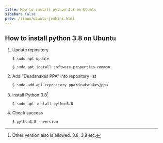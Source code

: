 ```yaml
---
title: How to install python 3.8 on Ubuntu
sidebar: false
prev: /linux/ubuntu-jenkins.html
---
```


## How to install python 3.8 on Ubuntu

1. Update repository

   `$ sudo apt update`

   `$ sudo apt install software-properties-common`

3. Add "Deadsnakes PPA" into repository list
   
   `$ sudo add-apt-repository ppa:deadsnakes/ppa`

4. Install Python 3.8[^1]
   
   `$ sudo apt install python3.8`

5. Check success
   
   `$ python3.8 --version`


[^1]: Other version also is allowed. 3.8, 3.9 etc.